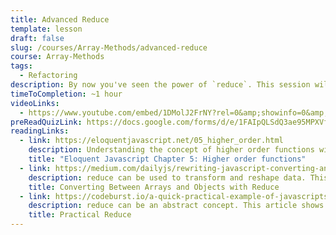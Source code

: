```yaml
---
title: Advanced Reduce
template: lesson
draft: false
slug: /courses/Array-Methods/advanced-reduce
course: Array-Methods
tags:
  - Refactoring
description: By now you've seen the power of `reduce`. This session will take it one step further and test your abilities to handle complex data manipulation. By the end of this session, you will feel confident working with `reduce`, and might even start seeing where you can use it in place of our other array methods.
timeToCompletion: ~1 hour
videoLinks: 
  - https://www.youtube.com/embed/1DMolJ2FrNY?rel=0&amp;showinfo=0&amp;start=75
preReadQuizLink: https://docs.google.com/forms/d/e/1FAIpQLSdQ3ae95MPXVfqxiwyvfYryTZRzGOSMFQkm-eYdu9XoK-QWAw/viewform
readingLinks: 
  - link: https://eloquentjavascript.net/05_higher_order.html
    description: Understanding the concept of higher order functions will help understand the inner-workings of reduce. This is a high-level resource, but a valuable read. 
    title: "Eloquent Javascript Chapter 5: Higher order functions"
  - link: https://medium.com/dailyjs/rewriting-javascript-converting-an-array-of-objects-to-an-object-ec579cafbfc7
    description: reduce can be used to transform and reshape data. This article shows us how to convert from arrays to objects, a complex operation. 
    title: Converting Between Arrays and Objects with Reduce
  - link: https://codeburst.io/a-quick-practical-example-of-javascripts-reduce-function-862b506d01a4
    description: reduce can be an abstract concept. This article shows you some practical use-cases for it. 
    title: Practical Reduce
---
```


